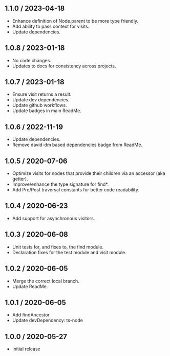 ## 1.1.0 / 2023-04-18
* Enhance definition of Node.parent to be more type friendly.
* Add ability to pass context for visits.
* Update dependencies.

## 1.0.8 / 2023-01-18
* No code changes.
* Updates to docs for consistency across projects.

## 1.0.7 / 2023-01-18
* Ensure visit returns a result.
* Update dev dependencies.
* Update github workflows.
* Update badges in main ReadMe.

## 1.0.6 / 2022-11-19
* Update dependencies.
* Remove david-dm based dependencies badge from ReadMe.

## 1.0.5 / 2020-07-06
* Optimize visits for nodes that provide their children via an accessor (aka getter).
* Improve/enhance the type signature for find*.
* Add Pre/Post traversal constants for better code readability.

## 1.0.4 / 2020-06-23
* Add support for asynchronous visitors.

## 1.0.3 / 2020-06-08
* Unit tests for, and fixes to, the find module.
* Declaration fixes for the test module and visit module.

## 1.0.2 / 2020-06-05
* Merge the correct local branch.
* Update ReadMe.

## 1.0.1 / 2020-06-05
* Add findAncestor
* Update devDependency: ts-node

## 1.0.0 / 2020-05-27
* Initial release
